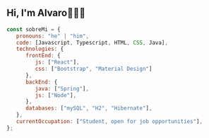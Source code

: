 ## Hi, I'm Alvaro👋👨‍💻

``` js
const sobreMi = {
   pronouns: "he" | "him",
   code: [Javascript, Typescript, HTML, CSS, Java],
   technologies: {
      frontEnd: {
         js: ["React"],
         css: ["Bootstrap", "Material Design"]
      },
      backEnd: {
         java: ["Spring"],
         js: ["Node"],
      },
      databases: ["mySQL", "H2", "Hibernate"],
   },
   currentOccupation: ["Student, open for job opportunities"],
};
```



<!--
**AlvaroTapia-f/AlvaroTapia-f** is a ✨ _special_ ✨ repository because its `README.md` (this file) appears on your GitHub profile.

Here are some ideas to get you started:

- 🔭 I’m currently working on ...
- 🌱 I’m currently learning ...
- 👯 I’m looking to collaborate on ...
- 🤔 I’m looking for help with ...
- 💬 Ask me about ...
- 📫 How to reach me: ...
- 😄 Pronouns: ...
- ⚡ Fun fact: ...
-->
